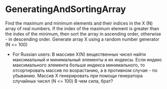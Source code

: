 # GeneratingAndSortingArray
Find the maximum and minimum elements and their indices in the X (N) array of real numbers. If the index of the maximum element is greater than the index of the 
minimum, then sort the array in ascending order, otherwise - in descending order. Generate array X using a random number generator (N <= 100)

+ For Russian users: 
В массиве X(N) вещественных чисел найти максимальный и минимальный элементы и их индексы. Если индекс максимального элемента больше индекса минимального, то отсортировать массив по возрастанию, а в противном случае - по убыванию. Массив X генерировать при помощи генератора случайных чисел (N <= 100) 
В чем сила, брат?
